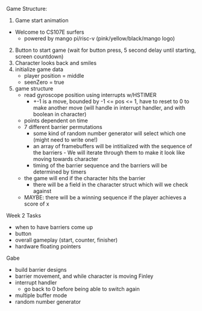 Game Structure:
1. Game start animation
- Welcome to CS107E surfers
    - powered by mango pi/risc-v (pink/yellow/black/mango logo)
2. Button to start game (wait for button press, 5 second delay until starting, screen countdown)
3. Character looks back and smiles
4. initialize game data
    - player position = middle
    - seenZero = true 
5. game structure
    - read gyroscope position using interrupts w/HSTIMER
        - +-1 is a move, bounded by -1 <= pos <= 1, have to reset to 0 to make another move
        (will handle in interrupt handler, and with boolean in character)
    - points dependent on time
    - 7 different barrier permutations
         - some kind of random number generator will select which one (might need to write one!)
        - an array of framebuffers will be intitialized with the sequence of the barriers
                - We will iterate through them to make it look like moving towards character
        - timing of the barrier sequence and the barriers will be determined by timers
    - the game will end if the character hits the barrier
        - there will be a field in the character struct which will we check against 
    - MAYBE: there will be a winning sequence if the player achieves a score of x


Week 2 Tasks
- when to have barriers come up
- button
- overall gameplay (start, counter, finisher)
- hardware floating pointers

Gabe
- build barrier designs
- barrier movement, and while character is moving
Finley
- interrupt handler
    - go back to 0 before being able to switch again
- multiple buffer mode 
- random number generator

